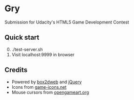 #   Gry

Submission for Udacity's HTML5 Game Development Contest

##  Quick start

0.  ./test-server.sh
0.  Visit localhost:9999 in browser

##  Credits

-   Powered by [box2dweb](https://code.google.com/p/box2dweb/) and [jQuery](https://jquery.org/)
-   Icons from [game-icons.net](http://game-icons.net/)
-   Mouse cursors from [opengameart.org](http://opengameart.org/)

